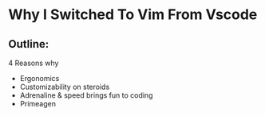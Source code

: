 # Why I Switched To Vim From Vscode

## Outline:

4 Reasons why

- Ergonomics
- Customizability on steroids
- Adrenaline & speed brings fun to coding 
- Primeagen
